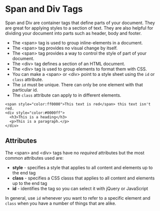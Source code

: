 # Span and Div Tags

Span and Div are container tags that define parts of your document. They are great for applying styles to a section of text. They are also helpful for dividing your document into parts such as header, body and footer.

* The &lt;span&gt; tag is used to group inline-elements in a document.
* The &lt;span&gt; tag provides no visual change by itself.
* The &lt;span&gt; tag provides a way to control the style of part of your document.
* The &lt;div&gt; tag defines a section of an HTML document.
* The &lt;div&gt; tag is used to group elements to format them with CSS.
* You can make a &lt;span&gt; or &lt;div&gt; point to a style sheet using the `id` or `class` attribute.
* The `id` must be unique. There can only be one element with that particular id.
* The `class` attribute can apply to in different elements.

```markup
<span style="color:ff0000">This text is red</span> this text isn't red.
<div style="color:#0000ff">
  <h3>This is a heading</h3>
  <p>This is a paragraph.</p>
</div>
```

## Attributes

The &lt;span&gt; and &lt;div&gt; tags have no _required_ attributes but the most common attributes used are:

* **style** - specifies a style that applies to all content and elements up to the end tag
* **class** - specifies a CSS classs that applies to all content and elements up to the end tag
* **id** - identifies the tag so you can select it with jQuery or JavaScript

In general, use `id` whenever you want to refer to a specific element and `class` when you have a number of things that are alike.

